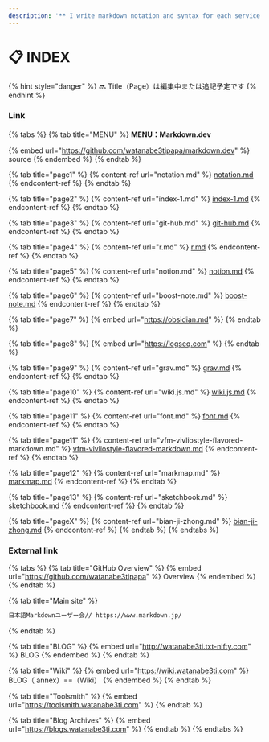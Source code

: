 ```yaml
---
description: '** I write markdown notation and syntax for each service. **'
---
```


# 📋 INDEX

{% hint style="danger" %}
🔜  Title（Page）は編集中または追記予定です
{% endhint %}



### Link

{% tabs %}
{% tab title="MENU" %}
&#x20;**MENU：Markdown.dev**

{% embed url="https://github.com/watanabe3tipapa/markdown.dev" %}
source
{% endembed %}
{% endtab %}

{% tab title="page1" %}
{% content-ref url="notation.md" %}
[notation.md](notation.md)
{% endcontent-ref %}
{% endtab %}

{% tab title="page2" %}
{% content-ref url="index-1.md" %}
[index-1.md](index-1.md)
{% endcontent-ref %}
{% endtab %}

{% tab title="page3" %}
{% content-ref url="git-hub.md" %}
[git-hub.md](git-hub.md)
{% endcontent-ref %}
{% endtab %}

{% tab title="page4" %}
{% content-ref url="r.md" %}
[r.md](r.md)
{% endcontent-ref %}
{% endtab %}

{% tab title="page5" %}
{% content-ref url="notion.md" %}
[notion.md](notion.md)
{% endcontent-ref %}
{% endtab %}

{% tab title="page6" %}
{% content-ref url="boost-note.md" %}
[boost-note.md](boost-note.md)
{% endcontent-ref %}
{% endtab %}

{% tab title="page7" %}
{% embed url="https://obsidian.md" %}
{% endtab %}

{% tab title="page8" %}
{% embed url="https://logseq.com" %}
{% endtab %}

{% tab title="page9" %}
{% content-ref url="grav.md" %}
[grav.md](grav.md)
{% endcontent-ref %}
{% endtab %}

{% tab title="page10" %}
{% content-ref url="wiki.js.md" %}
[wiki.js.md](wiki.js.md)
{% endcontent-ref %}
{% endtab %}

{% tab title="page11" %}
{% content-ref url="font.md" %}
[font.md](font.md)
{% endcontent-ref %}
{% endtab %}

{% tab title="page11" %}
{% content-ref url="vfm-vivliostyle-flavored-markdown.md" %}
[vfm-vivliostyle-flavored-markdown.md](vfm-vivliostyle-flavored-markdown.md)
{% endcontent-ref %}
{% endtab %}

{% tab title="page12" %}
{% content-ref url="markmap.md" %}
[markmap.md](markmap.md)
{% endcontent-ref %}
{% endtab %}

{% tab title="page13" %}
{% content-ref url="sketchbook.md" %}
[sketchbook.md](sketchbook.md)
{% endcontent-ref %}
{% endtab %}

{% tab title="pageX" %}
{% content-ref url="bian-ji-zhong.md" %}
[bian-ji-zhong.md](bian-ji-zhong.md)
{% endcontent-ref %}
{% endtab %}
{% endtabs %}



### External link

{% tabs %}
{% tab title="GitHub Overview" %}
{% embed url="https://github.com/watanabe3tipapa" %}
Overview
{% endembed %}
{% endtab %}

{% tab title="Main site" %}
```html
日本語Markdownユーザー会// https://www.markdown.jp/
```
{% endtab %}

{% tab title="BLOG" %}
{% embed url="http://watanabe3ti.txt-nifty.com" %}
BLOG
{% endembed %}
{% endtab %}

{% tab title="Wiki" %}
{% embed url="https://wiki.watanabe3ti.com" %}
BLOG（ annex）==（Wiki）
{% endembed %}
{% endtab %}

{% tab title="Toolsmith" %}
{% embed url="https://toolsmith.watanabe3ti.com" %}
{% endtab %}

{% tab title="Blog Archives" %}
{% embed url="https://blogs.watanabe3ti.com" %}
{% endtab %}
{% endtabs %}





